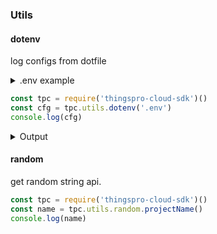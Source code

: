 ### Utils

#### dotenv

log configs from dotfile

<details>
<summary>.env example</summary>

```bash
TPC_LOGIN_EMAIL=guest@thingsprocloud.com
TPC_LOGIN_PASSWORD=your_password

TPC_URL_ADMIN=https://api.thingsprocloud.com/admin-api/v1
TPC_URL_DSC=https://api.thingsprocloud.com/dsc/v1
TPC_URL_DLM=https://api.thingsprocloud.com/api/v1
TPC_URL_RTM=https://api.thingsprocloud.com/rtm/v1

TPC_URL_PIC=https://pic.thingsprocloud.com/api/v1
TPC_URL_DSR=https://repo.thingspro.dev/api/v1
```
</details>

```js
const tpc = require('thingspro-cloud-sdk')()
const cfg = tpc.utils.dotenv('.env')
console.log(cfg)
```

<details>
<summary>Output</summary>

```js
{
  login: {
    email: guest@thingsprocloud.com,
    password: your_password
  },
  url: {
    admin: "...",
  }
}
```
</details>

#### random

get random string api.

```js
const tpc = require('thingspro-cloud-sdk')()
const name = tpc.utils.random.projectName()
console.log(name)
```
